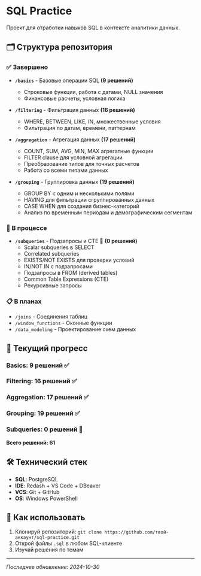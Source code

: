 # SQL Practice

Проект для отработки навыков SQL в контексте аналитики данных.

## 🗂 Структура репозитория

### ✅ Завершено

- **`/basics`** - Базовые операции SQL **(9 решений)**

  - Строковые функции, работа с датами, NULL значения
  - Финансовые расчеты, условная логика

- **`/filtering`** - Фильтрация данных **(16 решений)**

  - WHERE, BETWEEN, LIKE, IN, множественные условия
  - Фильтрация по датам, времени, паттернам

- **`/aggregation`** - Агрегация данных **(17 решений)**

  - COUNT, SUM, AVG, MIN, MAX агрегатные функции
  - FILTER clause для условной агрегации
  - Преобразование типов для точных расчетов
  - Работа со всеми типами данных

- **`/grouping`** - Группировка данных **(19 решений)**
  - GROUP BY с одним и несколькими полями
  - HAVING для фильтрации сгруппированных данных
  - CASE WHEN для создания бизнес-категорий
  - Анализ по временным периодам и демографическим сегментам

### 🔄 В процессе

- **`/subqueries`** - Подзапросы и CTE 🚧 **(0 решений)**
  - Scalar subqueries в SELECT
  - Correlated subqueries
  - EXISTS/NOT EXISTS для проверки условий
  - IN/NOT IN с подзапросами
  - Подзапросы в FROM (derived tables)
  - Common Table Expressions (CTE)
  - Рекурсивные запросы

### 📋 В планах

- `/joins` - Соединения таблиц
- `/window_functions` - Оконные функции
- `/data_modeling` - Проектирование схем данных

## 🎯 Текущий прогресс

### Basics: 9 решений ✅

### Filtering: 16 решений ✅

### Aggregation: 17 решений ✅

### Grouping: 19 решений ✅

### Subqueries: 0 решений 🚧

**Всего решений: 61**

## 🛠 Технический стек

- **SQL**: PostgreSQL
- **IDE**: Redash + VS Code + DBeaver
- **VCS**: Git + GitHub
- **OS**: Windows PowerShell

## 🚀 Как использовать

1. Клонируй репозиторий: `git clone https://github.com/твой-аккаунт/sql-practice.git`
2. Открой файлы `.sql` в любом SQL-клиенте
3. Изучай решения по темам

---

_Последнее обновление: 2024-10-30_
